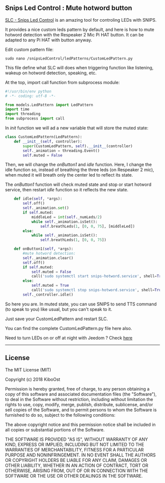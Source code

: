 
## Snips Led Control : Mute hotword button

[SLC - Snips Led Control](https://github.com/Psychokiller1888/snipsLedControl) is an amazing tool for controling LEDs with SNIPS.

It provides a nice custom leds pattern by default, and here is how to mute hotword detection with the Respeaker 2 Mic Pi HAT button. It can be adapted to any Pi HAT with button anyway.

Edit custom pattern file:
```
sudo nano /snipsLedControl/ledPatterns/CustomLedPattern.py
```
This file define what SLC will does when triggering function like listening, wakeup on hotword detection, speaking, etc.

At the top, import call function from subprocess module:
```python
#!/usr/bin/env python
# -*- coding: utf-8 -*-

from models.LedPattern import LedPattern
import time
import threading
from subprocess import call
```
In *init* function we will ad a new variable that will store the muted state:

```python
class CustomLedPattern(LedPattern):
	def __init__(self, controller):
		super(CustomLedPattern, self).__init__(controller)
		self._animation = threading.Event()
		self.muted = False
```

Then, we will change the *onButton1* and *idle* function.
Here, I change the idle function so, instead of breathing the three leds (on Respeaker 2 mic), when muted it will breath only the center led to reflect its state.

The *onButton1* function will check muted state and stop or start hotword service, then restart *idle* function so it reflects the new state.

```python
	def idle(self, *args):
		self.off()
		self._animation.set()
		if self.muted:
			middleLed = int(self._numLeds/2)
			while self._animation.isSet():
				self.breathLeds(1, [0, 0, 75], [middleLed])
		else:
			while self._animation.isSet():
				self.breathLeds(1, [0, 0, 75])

	def onButton1(self, *args):
		#mute hotword detection:
		self._animation.clear()
		self.off()
		if self.muted:
			self.muted = False
			call('sudo systemctl start snips-hotword.service', shell=True)
		else:
			self.muted = True
			call('sudo systemctl stop snips-hotword.service', shell=True)
		self._controller.idle()
```

So here you are. In muted state, you can use SNIPS to send TTS command (to speak to you) like usual, but you can't speak to it.

Just save your CustomLedPattern and restart SLC.

You can find the complete CustomLedPattern.py file here also.

Need to turn LEDs on or off at night with Jeedom ? Check [here](https://github.com/KiboOst/SNIPS-Tips/tree/master/JeedomSnipsActions)

--------------

## License

The MIT License (MIT)

Copyright (c) 2018 KiboOst

Permission is hereby granted, free of charge, to any person obtaining a copy of this software and associated documentation files (the "Software"), to deal in the Software without restriction, including without limitation the rights to use, copy, modify, merge, publish, distribute, sublicense, and/or sell
copies of the Software, and to permit persons to whom the Software is furnished to do so, subject to the following conditions:

The above copyright notice and this permission notice shall be included in all copies or substantial portions of the Software.

THE SOFTWARE IS PROVIDED "AS IS", WITHOUT WARRANTY OF ANY KIND, EXPRESS OR IMPLIED, INCLUDING BUT NOT LIMITED TO THE WARRANTIES OF MERCHANTABILITY, FITNESS FOR A PARTICULAR PURPOSE AND NONINFRINGEMENT. IN NO EVENT SHALL THE AUTHORS OR COPYRIGHT HOLDERS BE LIABLE FOR ANY CLAIM, DAMAGES OR OTHER LIABILITY, WHETHER IN AN ACTION OF CONTRACT, TORT OR OTHERWISE, ARISING FROM, OUT OF OR IN CONNECTION WITH THE SOFTWARE OR THE USE OR OTHER DEALINGS IN THE
SOFTWARE.
